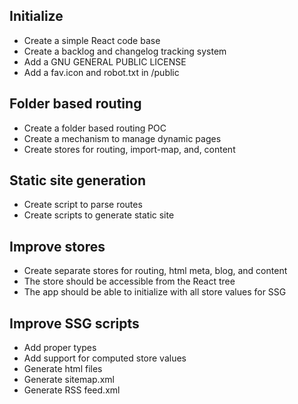 ## Initialize
  - Create a simple React code base
  - Create a backlog and changelog tracking system
  - Add a GNU GENERAL PUBLIC LICENSE
  - Add a fav.icon and robot.txt in /public

## Folder based routing
  - Create a folder based routing POC
  - Create a mechanism to manage dynamic pages
  - Create stores for routing, import-map, and, content

## Static site generation
  - Create script to parse routes 
  - Create scripts to generate static site

## Improve stores
  - Create separate stores for routing, html meta, blog, and content
  - The store should be accessible from the React tree
  - The app should be able to initialize with all store values for SSG
  
## Improve SSG scripts
  - Add proper types
  - Add support for computed store values
  - Generate html files
  - Generate sitemap.xml
  - Generate RSS feed.xml
